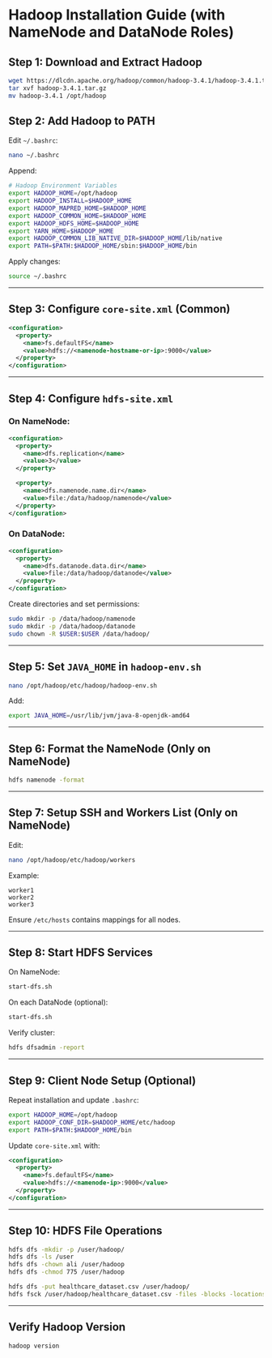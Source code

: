 # Hadoop Installation Guide (with NameNode and DataNode Roles)

## Step 1: Download and Extract Hadoop

```bash
wget https://dlcdn.apache.org/hadoop/common/hadoop-3.4.1/hadoop-3.4.1.tar.gz
tar xvf hadoop-3.4.1.tar.gz
mv hadoop-3.4.1 /opt/hadoop
```

## Step 2: Add Hadoop to PATH

Edit `~/.bashrc`:

```bash
nano ~/.bashrc
```

Append:

```bash
# Hadoop Environment Variables
export HADOOP_HOME=/opt/hadoop
export HADOOP_INSTALL=$HADOOP_HOME
export HADOOP_MAPRED_HOME=$HADOOP_HOME
export HADOOP_COMMON_HOME=$HADOOP_HOME
export HADOOP_HDFS_HOME=$HADOOP_HOME
export YARN_HOME=$HADOOP_HOME
export HADOOP_COMMON_LIB_NATIVE_DIR=$HADOOP_HOME/lib/native
export PATH=$PATH:$HADOOP_HOME/sbin:$HADOOP_HOME/bin
```

Apply changes:

```bash
source ~/.bashrc
```

---

## Step 3: Configure `core-site.xml` (Common)

```xml
<configuration>
  <property>
    <name>fs.defaultFS</name>
    <value>hdfs://<namenode-hostname-or-ip>:9000</value>
  </property>
</configuration>
```

---

## Step 4: Configure `hdfs-site.xml`

### On NameNode:

```xml
<configuration>
  <property>
    <name>dfs.replication</name>
    <value>3</value>
  </property>

  <property>
    <name>dfs.namenode.name.dir</name>
    <value>file:/data/hadoop/namenode</value>
  </property>
</configuration>
```

### On DataNode:

```xml
<configuration>
  <property>
    <name>dfs.datanode.data.dir</name>
    <value>file:/data/hadoop/datanode</value>
  </property>
</configuration>
```

Create directories and set permissions:

```bash
sudo mkdir -p /data/hadoop/namenode
sudo mkdir -p /data/hadoop/datanode
sudo chown -R $USER:$USER /data/hadoop/
```

---

## Step 5: Set `JAVA_HOME` in `hadoop-env.sh`

```bash
nano /opt/hadoop/etc/hadoop/hadoop-env.sh
```

Add:

```bash
export JAVA_HOME=/usr/lib/jvm/java-8-openjdk-amd64
```

---

## Step 6: Format the NameNode (Only on NameNode)

```bash
hdfs namenode -format
```

---

## Step 7: Setup SSH and Workers List (Only on NameNode)

Edit:

```bash
nano /opt/hadoop/etc/hadoop/workers
```

Example:

```
worker1
worker2
worker3
```

Ensure `/etc/hosts` contains mappings for all nodes.

---

## Step 8: Start HDFS Services

On NameNode:

```bash
start-dfs.sh
```

On each DataNode (optional):

```bash
start-dfs.sh
```

Verify cluster:

```bash
hdfs dfsadmin -report
```

---

## Step 9: Client Node Setup (Optional)

Repeat installation and update `.bashrc`:

```bash
export HADOOP_HOME=/opt/hadoop
export HADOOP_CONF_DIR=$HADOOP_HOME/etc/hadoop
export PATH=$PATH:$HADOOP_HOME/bin
```

Update `core-site.xml` with:

```xml
<configuration>
  <property>
    <name>fs.defaultFS</name>
    <value>hdfs://<namenode-ip>:9000</value>
  </property>
</configuration>
```

---

## Step 10: HDFS File Operations

```bash
hdfs dfs -mkdir -p /user/hadoop/
hdfs dfs -ls /user
hdfs dfs -chown ali /user/hadoop
hdfs dfs -chmod 775 /user/hadoop

hdfs dfs -put healthcare_dataset.csv /user/hadoop/
hdfs fsck /user/hadoop/healthcare_dataset.csv -files -blocks -locations
```

---

## Verify Hadoop Version

```bash
hadoop version
```
